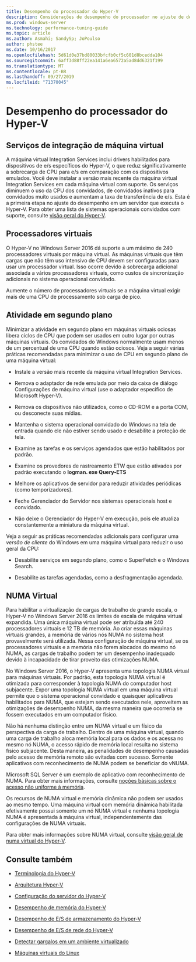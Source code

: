 ```yaml
---
title: Desempenho do processador do Hyper-V
description: Considerações de desempenho do processador no ajuste de desempenho do Hyper-V
ms.prod: windows-server
ms.technology: performance-tuning-guide
ms.topic: article
ms.author: Asmahi; SandySp; JoPoulso
author: phstee
ms.date: 10/16/2017
ms.openlocfilehash: 5d61d0e37bd80033bfcfb0cf5c601d8bcedda104
ms.sourcegitcommit: 6aff3d88ff22ea141a6ea6572a5ad8dd6321f199
ms.translationtype: MT
ms.contentlocale: pt-BR
ms.lasthandoff: 09/27/2019
ms.locfileid: "71370045"
---
```

# <a name="hyper-v-processor-performance"></a>Desempenho do processador do Hyper-V


## <a name="virtual-machine-integration-services"></a>Serviços de integração de máquina virtual

A máquina virtual Integration Services inclui drivers habilitados para dispositivos de e/s específicos do Hyper-V, o que reduz significativamente a sobrecarga de CPU para e/s em comparação com os dispositivos emulados. Você deve instalar a versão mais recente da máquina virtual Integration Services em cada máquina virtual com suporte. Os serviços diminuem o uso da CPU dos convidados, de convidados inativos para convidados muito usados e aumentam a taxa de transferência de e/s. Esta é a primeira etapa no ajuste do desempenho em um servidor que executa o Hyper-V. Para obter uma lista de sistemas operacionais convidados com suporte, consulte [visão geral do Hyper-V](https://technet.microsoft.com/library/hh831531.aspx).

## <a name="virtual-processors"></a>Processadores virtuais

O Hyper-V no Windows Server 2016 dá suporte a um máximo de 240 processadores virtuais por máquina virtual. As máquinas virtuais que têm cargas que não têm uso intensivo de CPU devem ser configuradas para usar um processador virtual. Isso ocorre devido à sobrecarga adicional associada a vários processadores virtuais, como custos de sincronização adicionais no sistema operacional convidado.

Aumente o número de processadores virtuais se a máquina virtual exigir mais de uma CPU de processamento sob carga de pico.

## <a name="background-activity"></a>Atividade em segundo plano

Minimizar a atividade em segundo plano em máquinas virtuais ociosas libera ciclos de CPU que podem ser usados em outro lugar por outras máquinas virtuais. Os convidados do Windows normalmente usam menos de um percentual de uma CPU quando estão ociosos. Veja a seguir várias práticas recomendadas para minimizar o uso de CPU em segundo plano de uma máquina virtual:

-   Instale a versão mais recente da máquina virtual Integration Services.

-   Remova o adaptador de rede emulada por meio da caixa de diálogo Configurações de máquina virtual (use o adaptador específico de Microsoft Hyper-V).

-   Remova os dispositivos não utilizados, como o CD-ROM e a porta COM, ou desconecte suas mídias.

-   Mantenha o sistema operacional convidado do Windows na tela de entrada quando ele não estiver sendo usado e desabilite a proteção de tela.

-   Examine as tarefas e os serviços agendados que estão habilitados por padrão.

-   Examine os provedores de rastreamento ETW que estão ativados por padrão executando o **logman. exe Query-ETS**

-   Melhore os aplicativos de servidor para reduzir atividades periódicas (como temporizadores).

-   Feche Gerenciador do Servidor nos sistemas operacionais host e convidado.

-   Não deixe o Gerenciador do Hyper-V em execução, pois ele atualiza constantemente a miniatura da máquina virtual.

Veja a seguir as práticas recomendadas adicionais para configurar uma *versão de cliente* do Windows em uma máquina virtual para reduzir o uso geral da CPU:

-   Desabilite serviços em segundo plano, como o SuperFetch e o Windows Search.

-   Desabilite as tarefas agendadas, como a desfragmentação agendada.

## <a name="virtual-numa"></a>NUMA Virtual

Para habilitar a virtualização de cargas de trabalho de grande escala, o Hyper-V no Windows Server 2016 os limites de escala de máquina virtual expandida. Uma única máquina virtual pode ser atribuída até 240 processadores virtuais e 12 TB de memória. Ao criar essas máquinas virtuais grandes, a memória de vários nós NUMA no sistema host provavelmente será utilizada. Nessa configuração de máquina virtual, se os processadores virtuais e a memória não forem alocados do mesmo nó NUMA, as cargas de trabalho podem ter um desempenho inadequado devido à incapacidade de tirar proveito das otimizações NUMA.

No Windows Server 2016, o Hyper-V apresenta uma topologia NUMA virtual para máquinas virtuais. Por padrão, esta topologia NUMA virtual é otimizada para corresponder à topologia NUMA do computador host subjacente. Expor uma topologia NUMA virtual em uma máquina virtual permite que o sistema operacional convidado e quaisquer aplicativos habilitados para NUMA, que estejam sendo executados nele, aproveitem as otimizações de desempenho NUMA, da mesma maneira que ocorreria se fossem executados em um computador físico.

Não há nenhuma distinção entre um NUMA virtual e um físico da perspectiva da carga de trabalho. Dentro de uma máquina virtual, quando uma carga de trabalho aloca memória local para os dados e os acessa no mesmo nó NUMA, o acesso rápido de memória local resulta no sistema físico subjacente. Desta maneira, as penalidades de desempenho causadas pelo acesso de memória remoto são evitadas com sucesso. Somente aplicativos com reconhecimento de NUMA podem se beneficiar do vNUMA.

Microsoft SQL Server é um exemplo de aplicativo com reconhecimento de NUMA. Para obter mais informações, consulte [noções básicas sobre o acesso não uniforme à memória](https://technet.microsoft.com/library/ms178144.aspx).

Os recursos de NUMA virtual e memória dinâmica não podem ser usados ao mesmo tempo. Uma máquina virtual com memória dinâmica habilitada efetivamente possui somente um nó NUMA virtual e nenhuma topologia NUMA é apresentada à máquina virtual, independentemente das configurações de NUMA virtuais.

Para obter mais informações sobre NUMA virtual, consulte [visão geral de numa virtual do Hyper-V](https://technet.microsoft.com/library/dn282282.aspx).

## <a name="see-also"></a>Consulte também

-   [Terminologia do Hyper-V](terminology.md)

-   [Arquitetura Hyper-V](architecture.md)

-   [Configuração do servidor do Hyper-V](configuration.md)

-   [Desempenho de memória do Hyper-V](memory-performance.md)

-   [Desempenho de E/S de armazenamento do Hyper-V](storage-io-performance.md)

-   [Desempenho de E/S de rede do Hyper-V](network-io-performance.md)

-   [Detectar gargalos em um ambiente virtualizado](detecting-virtualized-environment-bottlenecks.md)

-   [Máquinas virtuais do Linux](linux-virtual-machine-considerations.md)
